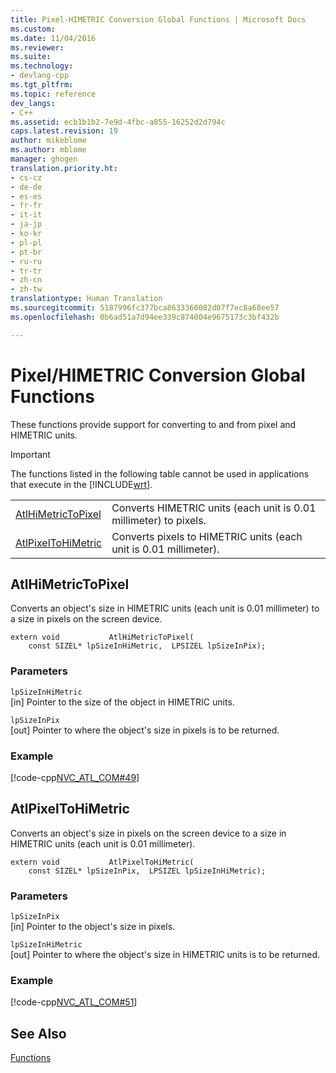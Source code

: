 ```yaml
---
title: Pixel-HIMETRIC Conversion Global Functions | Microsoft Docs
ms.custom: 
ms.date: 11/04/2016
ms.reviewer: 
ms.suite: 
ms.technology:
- devlang-cpp
ms.tgt_pltfrm: 
ms.topic: reference
dev_langs:
- C++
ms.assetid: ecb1b1b2-7e9d-4fbc-a855-16252d2d794c
caps.latest.revision: 19
author: mikeblome
ms.author: mblome
manager: ghogen
translation.priority.ht:
- cs-cz
- de-de
- es-es
- fr-fr
- it-it
- ja-jp
- ko-kr
- pl-pl
- pt-br
- ru-ru
- tr-tr
- zh-cn
- zh-tw
translationtype: Human Translation
ms.sourcegitcommit: 5187996fc377bca8633360082d07f7ec8a68ee57
ms.openlocfilehash: 0b6ad51a7d94ee339c874004e9675173c3bf432b

---
```

# Pixel/HIMETRIC Conversion Global Functions
These functions provide support for converting to and from pixel and HIMETRIC units.  
  
> [!IMPORTANT]
>  The functions listed in the following table cannot be used in applications that execute in the [!INCLUDE[wrt](../../atl/reference/includes/wrt_md.md)].  
  
|||  
|-|-|  
|[AtlHiMetricToPixel](#atlhimetrictopixel)|Converts HIMETRIC units (each unit is 0.01 millimeter) to pixels.|  
|[AtlPixelToHiMetric](#atlpixeltohimetric)|Converts pixels to HIMETRIC units (each unit is 0.01 millimeter).|  
  
##  <a name="atlhimetrictopixel"></a>  AtlHiMetricToPixel  
 Converts an object's size in HIMETRIC units (each unit is 0.01 millimeter) to a size in pixels on the screen device.  
  
 
```
extern void           AtlHiMetricToPixel(
    const SIZEL* lpSizeInHiMetric,  LPSIZEL lpSizeInPix);
```  
  
### Parameters  
 `lpSizeInHiMetric`  
 [in] Pointer to the size of the object in HIMETRIC units.  
  
 `lpSizeInPix`  
 [out] Pointer to where the object's size in pixels is to be returned.  
  
### Example  
 [!code-cpp[NVC_ATL_COM#49](../../atl/codesnippet/cpp/pixel-himetric-conversion-global-functions_1.cpp)]  
  
##  <a name="atlpixeltohimetric"></a>  AtlPixelToHiMetric  
 Converts an object's size in pixels on the screen device to a size in HIMETRIC units (each unit is 0.01 millimeter).  
  
```
extern void           AtlPixelToHiMetric(
    const SIZEL* lpSizeInPix,  LPSIZEL lpSizeInHiMetric);
```  
  
### Parameters  
 `lpSizeInPix`  
 [in] Pointer to the object's size in pixels.  
  
 `lpSizeInHiMetric`  
 [out] Pointer to where the object's size in HIMETRIC units is to be returned.  
  
### Example  
 [!code-cpp[NVC_ATL_COM#51](../../atl/codesnippet/cpp/pixel-himetric-conversion-global-functions_2.cpp)]  
  
## See Also  
 [Functions](../../atl/reference/atl-functions.md)



<!--HONumber=Jan17_HO2-->



